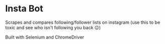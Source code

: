 # Insta Bot
Scrapes and compares following/follower lists on instagram (use this to be toxic and see who isn't following you back 😉)

Built with Selenium and ChromeDriver
